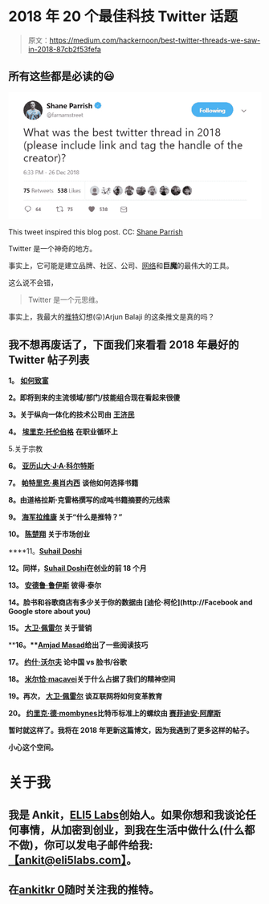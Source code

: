 # 2018 年 20 个最佳科技 Twitter 话题

> 原文：<https://medium.com/hackernoon/best-twitter-threads-we-saw-in-2018-87cb2f53fefa>

## 所有这些都是必读的😃

![](img/552cb3cd441c3b6b4d7b447a4df0a87b.png)

This tweet inspired this blog post. CC: [Shane Parrish](https://medium.com/u/4e1546c1a1a1?source=post_page-----87cb2f53fefa--------------------------------)

Twitter 是一个神奇的地方。

事实上，它可能是建立品牌、社区、公司、[网络](https://hackernoon.com/tagged/networks)和**巨魔**的最伟大的工具。

这么说不会错，

> Twitter 是一个元思维。

事实上，我最大的[推特](https://hackernoon.com/tagged/twitter)幻想(😜)Arjun Balaji 的这条推文是真的吗？

## 我不想再废话了，下面我们来看看 2018 年最好的 Twitter 帖子列表

**1。** [**如何致富**](https://medium.com/u/67f5049293c7?source=post_page-----87cb2f53fefa--------------------------------)

**2。即将到来的主流领域/部门/技能组合现在看起来很傻**

**3。关于纵向一体化的技术公司由** [**王济民**](https://twitter.com/jwangARK/)

**4。** [**埃里克·托伦伯格**](https://medium.com/u/abcbbcac8a09?source=post_page-----87cb2f53fefa--------------------------------) **在职业循环上**

5.关于宗教

**6。** [**亚历山大·J·A·科尔特斯**](https://medium.com/u/c8e15e5e1733?source=post_page-----87cb2f53fefa--------------------------------)

**7。** [**帕特里克·奥肖内西**](https://medium.com/u/34543c0a3815?source=post_page-----87cb2f53fefa--------------------------------) **谈他如何选择书籍**

**8。由道格拉斯·克雷格**[](https://twitter.com/Douglas9162)**撰写的成吨书籍摘要的元线索**

****9。** [**海军拉维康**](https://medium.com/u/67f5049293c7?source=post_page-----87cb2f53fefa--------------------------------) **关于“什么是推特？”****

****10。** [**陈楚翔**](https://medium.com/u/8edc94d7a232?source=post_page-----87cb2f53fefa--------------------------------) **关于市场创业****

****11。**[**Suhail Doshi**](https://medium.com/u/e4eed523a27e?source=post_page-----87cb2f53fefa--------------------------------)**

**12。同样，[**Suhail Doshi**](https://medium.com/u/e4eed523a27e?source=post_page-----87cb2f53fefa--------------------------------)**在创业的前 18 个月****

****13。** [**安德鲁·鲁伊斯**](https://twitter.com/then_there_was/) **彼得·泰尔****

****14。脸书和谷歌商店有多少关于你的数据由** [**迪伦·柯伦**](http://Facebook and Google store about you)**

****15。** [**大卫·佩雷尔**](https://medium.com/u/39663aeb73b3?source=post_page-----87cb2f53fefa--------------------------------) **关于营销****

****16。**[**Amjad Masad**](https://medium.com/u/6ee592fadf41?source=post_page-----87cb2f53fefa--------------------------------)**给出了一些阅读技巧****

****17。** [**约什·沃尔夫**](https://twitter.com/wolfejosh) **论中国 vs 脸书/谷歌****

****18。** [**米尔恰·macavei‏**](https://twitter.com/mistermircea)**关于什么占据了我们的精神空间****

****19。再次，** [**大卫·佩雷尔**](https://medium.com/u/39663aeb73b3?source=post_page-----87cb2f53fefa--------------------------------) **谈互联网将如何变革教育****

****20。** [**约里克·德·mombynes‏**](https://twitter.com/ydemombynes)**比特币标准上的螺纹由** [**赛菲迪安·阿摩斯**](https://medium.com/u/becf6824fd89?source=post_page-----87cb2f53fefa--------------------------------)**

**暂时就这样了。我将在 2018 年更新这篇博文，因为我遇到了更多这样的帖子。**

**小心这个空间。**

# **关于我**

## ****我是 Ankit，**[**ELI5 Labs**](http://eli5labs.com)**创始人。如果你想和我谈论任何事情，从加密到创业，到我在生活中做什么(什么都不做)，你可以发电子邮件给我:**[**【ankit@eli5labs.com】**](mailto:ankit@eli5labs.com)**。****

## ****在**[**ankitkr 0**](http://www.twitter.com/ankitkr0)**随时关注我的推特。****